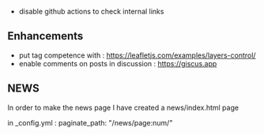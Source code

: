 - disable github actions to check internal links


## Enhancements
- put tag competence with : https://leafletjs.com/examples/layers-control/
- enable comments on posts in discussion : https://giscus.app


## NEWS

In order to make the news page I have created a news/index.html page 

in _config.yml : paginate_path: "/news/page:num/"